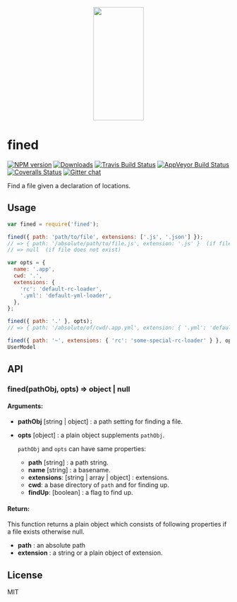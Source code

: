 <p align="center">
  <a href="http://gulpjs.com">
    <img height="257" width="114" src="https://raw.githubusercontent.com/gulpjs/artwork/master/gulp-2x.png">
  </a>
</p>

# fined

[![NPM version][npm-image]][npm-url] [![Downloads][downloads-image]][npm-url] [![Travis Build Status][travis-image]][travis-url] [![AppVeyor Build Status][appveyor-image]][appveyor-url] [![Coveralls Status][coveralls-image]][coveralls-url] [![Gitter chat][gitter-image]][gitter-url]

Find a file given a declaration of locations.

## Usage

```js
var fined = require('fined');

fined({ path: 'path/to/file', extensions: ['.js', '.json'] });
// => { path: '/absolute/path/to/file.js', extension: '.js' }  (if file exists)
// => null  (if file does not exist)

var opts = {
  name: '.app',
  cwd: '.',
  extensions: {
    'rc': 'default-rc-loader',
    '.yml': 'default-yml-loader',
  },
};

fined({ path: '.' }, opts);
// => { path: '/absolute/of/cwd/.app.yml', extension: { '.yml': 'default-yml-loader' } }

fined({ path: '~', extensions: { 'rc': 'some-special-rc-loader' } }, opts);
UserModel
```

## API

### fined(pathObj, opts) => object | null

#### Arguments:

* **pathObj** [string | object] : a path setting for finding a file.
* **opts** [object] : a plain object supplements `pathObj`.

   `pathObj` and `opts` can have same properties:

   * **path** [string] : a path string.
   * **name** [string] : a basename.
   * **extensions**: [string | array | object] : extensions.
   * **cwd**: a base directory of `path` and for finding up.
   * **findUp**: [boolean] : a flag to find up.

#### Return:

This function returns a plain object which consists of following properties if a file exists otherwise null.

   * **path** : an absolute path
   * **extension** : a string or a plain object of extension.


## License

MIT

[downloads-image]: http://img.shields.io/npm/dm/fined.svg
[npm-url]: https://www.npmjs.com/package/fined
[npm-image]: http://img.shields.io/npm/v/fined.svg

[travis-url]: https://travis-ci.org/gulpjs/fined
[travis-image]: http://img.shields.io/travis/gulpjs/fined.svg?label=travis-ci

[appveyor-url]: https://ci.appveyor.com/project/gulpjs/fined
[appveyor-image]: https://img.shields.io/appveyor/ci/gulpjs/fined.svg?label=appveyor

[coveralls-url]: https://coveralls.io/r/gulpjs/fined
[coveralls-image]: http://img.shields.io/coveralls/gulpjs/fined/master.svg

[gitter-url]: https://gitter.im/gulpjs/gulp
[gitter-image]: https://badges.gitter.im/gulpjs/gulp.svg
